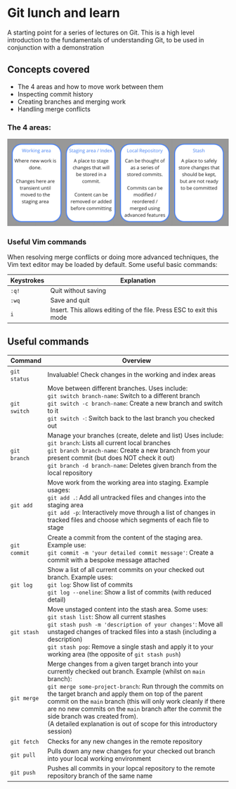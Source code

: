 # Git lunch and learn
A starting point for a series of lectures on Git. This is a high level introduction to the fundamentals of understanding Git, to be used in conjunction with a demonstration

## Concepts covered
- The 4 areas and how to move work between them
- Inspecting commit history
- Creating branches and merging work
- Handling merge conflicts

### The 4 areas:
![4 areas](./four-areas-purposes.png)

### Useful Vim commands
When resolving merge conflicts or doing more advanced techniques, the Vim text editor may be loaded by default. Some useful basic commands:

| Keystrokes   | Explanation |
| ------------ |  ----  |
| `:q!`   | Quit without saving |
| `:wq`   | Save and quit |
| `i` | Insert. This allows editing of the file. Press ESC to exit this mode |

## Useful commands
| Command       | Overview |
| ------------- |  ----  |
| `git status`   | Invaluable! Check changes in the working and index areas |
| `git switch`   | Move between different branches. Uses include:<br>`git switch branch-name`: Switch to a different branch<br>`git switch -c branch-name`: Create a new branch and switch to it<br>`git switch -`: Switch back to the last branch you checked out |
| `git branch`   | Manage your branches (create, delete and list) Uses include:<br>`git branch`: Lists all current local branches<br>`git branch branch-name`: Create a new branch from your present commit (but does NOT check it out)<br>`git branch -d branch-name`: Deletes given branch from the local repository |
| `git add`   | Move work from the working area into staging. Example usages:<br>`git add .`: Add all untracked files and changes into the staging area<br>`git add -p`: Interactively move through a list of changes in tracked files and choose which segments of each file to stage |
| `git commit`   | Create a commit from the content of the staging area. Example use:<br>`git commit -m 'your detailed commit message'`: Create a commit with a bespoke message attached |
| `git log`   | Show a list of all current commits on your checked out branch. Example uses:<br>`git log`: Show list of commits<br>`git log --oneline`: Show a list of commits (with reduced detail) |
| `git stash`   | Move unstaged content into the stash area. Some uses:<br>`git stash list`: Show all current stashes<br>`git stash push -m 'description of your changes'`: Move all unstaged changes of tracked files into a stash (including a description)<br>`git stash pop`: Remove a single stash and apply it to your working area (the opposite of `git stash push`) |
| `git merge`   | Merge changes from a given target branch into your currently checked out branch. Example (whilst on `main` branch):<br>`git merge some-project-branch`: Run through the commits on the target branch and apply them on top of the parent commit on the `main` branch (this will only work cleanly if there are no new commits on the `main` branch after the commit the side branch was created from).<br>(A detailed explanation is out of scope for this introductory session) |
| `git fetch`   | Checks for any new changes in the remote repository |
| `git pull`    | Pulls down any new changes for your checked out branch into your local working environment |
| `git push`    | Pushes all commits in your lopcal repository to the remote repository branch of the same name |
